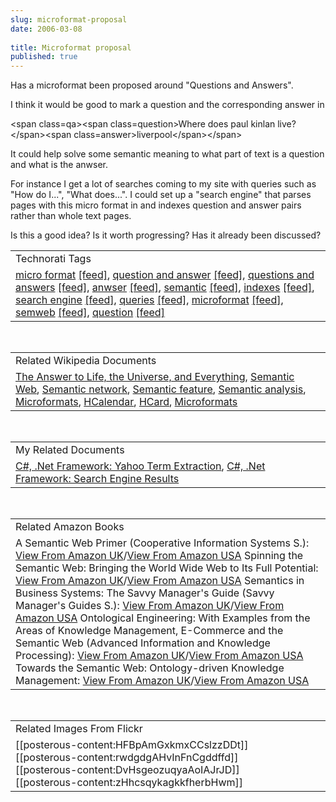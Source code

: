 ```yaml
---
slug: microformat-proposal
date: 2006-03-08
 
title: Microformat proposal
published: true
---
```

Has a microformat been proposed around "Questions and Answers".<p /> I think it would be good to mark a question and the corresponding answer in<p /> &lt;span class=qa&gt;&lt;span class=question&gt;Where does paul kinlan live?&lt;/span&gt;&lt;span class=answer&gt;liverpool&lt;/span&gt;&lt;/span&gt;<p /> It could help solve some semantic meaning to what part of text is a question and what is the anwser.<p /> For instance I get a lot of searches coming to my site with queries such as "How do I...", "What does...".  I could set up a "search engine" that parses pages with this micro format in and indexes question and answer pairs rather than whole text pages. <p /> Is this a good idea?  Is it worth progressing?  Has it already been discussed?<p /><table class="TechnoratiHead TagHeader">
<tr><td>Technorati Tags</td></tr>
<tr class="Technorati"><td>
<a href="http://www.kinlan.co.uk/tag/micro%20format" class="Tag" rel="tag">micro format</a> <a href="http://feeds.technorati.com/feed/posts/tag/micro%20format" class="Tag">[feed]</a>, <a href="http://www.kinlan.co.uk/tag/question%20and%20answer" class="Tag" rel="tag">question and answer</a> <a href="http://feeds.technorati.com/feed/posts/tag/question%20and%20answer" class="Tag">[feed]</a>, <a href="http://www.kinlan.co.uk/tag/questions%20and%20answers" class="Tag" rel="tag">questions and answers</a> <a href="http://feeds.technorati.com/feed/posts/tag/questions%20and%20answers" class="Tag">[feed]</a>, <a href="http://www.kinlan.co.uk/tag/anwser" class="Tag" rel="tag">anwser</a> <a href="http://feeds.technorati.com/feed/posts/tag/anwser" class="Tag">[feed]</a>, <a href="http://www.kinlan.co.uk/tag/semantic" class="Tag" rel="tag">semantic</a> <a href="http://feeds.technorati.com/feed/posts/tag/semantic" class="Tag">[feed]</a>, <a href="http://www.kinlan.co.uk/tag/indexes" class="Tag" rel="tag">indexes</a> <a href="http://feeds.technorati.com/feed/posts/tag/indexes" class="Tag">[feed]</a>, <a href="http://www.kinlan.co.uk/tag/search%20engine" class="Tag" rel="tag">search engine</a> <a href="http://feeds.technorati.com/feed/posts/tag/search%20engine" class="Tag">[feed]</a>, <a href="http://www.kinlan.co.uk/tag/queries" class="Tag" rel="tag">queries</a> <a href="http://feeds.technorati.com/feed/posts/tag/queries" class="Tag">[feed]</a>, <a href="http://www.kinlan.co.uk/tag/microformat" class="Tag" rel="tag">microformat</a> <a href="http://feeds.technorati.com/feed/posts/tag/microformat" class="Tag">[feed]</a>, <a href="http://www.kinlan.co.uk/tag/semweb" class="Tag" rel="tag">semweb</a> <a href="http://feeds.technorati.com/feed/posts/tag/semweb" class="Tag">[feed]</a>, <a href="http://www.kinlan.co.uk/tag/question" class="Tag" rel="tag">question</a> <a href="http://feeds.technorati.com/feed/posts/tag/question" class="Tag">[feed]</a>
</td></tr>
</table><br /><table class="TechnoratiHead TagHeader">
<tr><td>Related Wikipedia Documents</td></tr>
<tr class="Technorati"><td>
<a href="http://en.wikipedia.org/wiki/The_Answer_to_Life,_the_Universe,_and_Everything" class="Tag" rel="tag">The Answer to Life, the Universe, and Everything</a>, <a href="http://en.wikipedia.org/wiki/Semantic_Web" class="Tag" rel="tag">Semantic Web</a>, <a href="http://en.wikipedia.org/wiki/Semantic_network" class="Tag" rel="tag">Semantic network</a>, <a href="http://en.wikipedia.org/wiki/Semantic_feature" class="Tag" rel="tag">Semantic feature</a>, <a href="http://en.wikipedia.org/wiki/Semantic_analysis" class="Tag" rel="tag">Semantic analysis</a>, <a href="http://en.wikipedia.org/wiki/Microformats" class="Tag" rel="tag">Microformats</a>, <a href="http://en.wikipedia.org/wiki/HCalendar" class="Tag" rel="tag">HCalendar</a>, <a href="http://en.wikipedia.org/wiki/HCard" class="Tag" rel="tag">HCard</a>, <a href="http://en.wikipedia.org/wiki/Microformat" class="Tag" rel="tag">Microformats</a>
</td></tr>
</table><br /><table class="TechnoratiHead TagHeader">
<tr><td>My Related Documents</td></tr>
<tr class="Technorati"><td>
<a href="http://www.kinlan.co.uk/2005/11/yahoo-term-extraction.html" class="Tag" rel="tag">C#, .Net Framework: Yahoo Term Extraction</a>, <a href="http://www.kinlan.co.uk/2005/11/search-engine-results.html" class="Tag" rel="tag">C#, .Net Framework: Search Engine Results</a>
</td></tr>
</table><br /><table class="TechnoratiHead TagHeader">
<tr><td>Related Amazon Books</td></tr>
<tr class="Technorati"><td>A Semantic Web Primer (Cooperative Information Systems S.): <a href="http://www.amazon.co.uk/exec/obidos/redirect?tag=cnetfra-21&amp;link_code=xm2&amp;camp=2025&amp;creative=165953&amp;path=http://www.amazon.co.uk/gp/redirect.html%253fASIN=0262012103%2526tag=cnetfra-21%2526lcode=xm2%2526cID=2025%2526ccmID=165953%2526location=/o/ASIN/0262012103%25253FSubscriptionId=0CM2PVF6VAHJQKW5G782" class="Tag" rel="tag">View From Amazon UK</a>/<a href="http://www.amazon.com/exec/obidos/redirect?tag=cnetfra-20&amp;link_code=xm2&amp;camp=2025&amp;creative=165953&amp;path=http://www.amazon.com/gp/redirect.html%253fASIN=0262012103%2526tag=cnetfra-20%2526lcode=xm2%2526cID=2025%2526ccmID=165953%2526location=/o/ASIN/0262012103%25253FSubscriptionId=0CM2PVF6VAHJQKW5G782" class="Tag" rel="tag">View From Amazon USA</a> Spinning the Semantic Web: Bringing the World Wide Web to Its Full Potential: <a href="http://www.amazon.co.uk/exec/obidos/redirect?tag=cnetfra-21&amp;link_code=xm2&amp;camp=2025&amp;creative=165953&amp;path=http://www.amazon.co.uk/gp/redirect.html%253fASIN=026256212X%2526tag=cnetfra-21%2526lcode=xm2%2526cID=2025%2526ccmID=165953%2526location=/o/ASIN/026256212X%25253FSubscriptionId=0CM2PVF6VAHJQKW5G782" class="Tag" rel="tag">View From Amazon UK</a>/<a href="http://www.amazon.com/exec/obidos/redirect?tag=cnetfra-20&amp;link_code=xm2&amp;camp=2025&amp;creative=165953&amp;path=http://www.amazon.com/gp/redirect.html%253fASIN=026256212X%2526tag=cnetfra-20%2526lcode=xm2%2526cID=2025%2526ccmID=165953%2526location=/o/ASIN/026256212X%25253FSubscriptionId=0CM2PVF6VAHJQKW5G782" class="Tag" rel="tag">View From Amazon USA</a> Semantics in Business Systems: The Savvy Manager's Guide (Savvy Manager's Guides S.): <a href="http://www.amazon.co.uk/exec/obidos/redirect?tag=cnetfra-21&amp;link_code=xm2&amp;camp=2025&amp;creative=165953&amp;path=http://www.amazon.co.uk/gp/redirect.html%253fASIN=1558609172%2526tag=cnetfra-21%2526lcode=xm2%2526cID=2025%2526ccmID=165953%2526location=/o/ASIN/1558609172%25253FSubscriptionId=0CM2PVF6VAHJQKW5G782" class="Tag" rel="tag">View From Amazon UK</a>/<a href="http://www.amazon.com/exec/obidos/redirect?tag=cnetfra-20&amp;link_code=xm2&amp;camp=2025&amp;creative=165953&amp;path=http://www.amazon.com/gp/redirect.html%253fASIN=1558609172%2526tag=cnetfra-20%2526lcode=xm2%2526cID=2025%2526ccmID=165953%2526location=/o/ASIN/1558609172%25253FSubscriptionId=0CM2PVF6VAHJQKW5G782" class="Tag" rel="tag">View From Amazon USA</a> Ontological Engineering: With Examples from the Areas of Knowledge Management, E-Commerce and the Semantic Web (Advanced Information and Knowledge Processing): <a href="http://www.amazon.co.uk/exec/obidos/redirect?tag=cnetfra-21&amp;link_code=xm2&amp;camp=2025&amp;creative=165953&amp;path=http://www.amazon.co.uk/gp/redirect.html%253fASIN=1852335513%2526tag=cnetfra-21%2526lcode=xm2%2526cID=2025%2526ccmID=165953%2526location=/o/ASIN/1852335513%25253FSubscriptionId=0CM2PVF6VAHJQKW5G782" class="Tag" rel="tag">View From Amazon UK</a>/<a href="http://www.amazon.com/exec/obidos/redirect?tag=cnetfra-20&amp;link_code=xm2&amp;camp=2025&amp;creative=165953&amp;path=http://www.amazon.com/gp/redirect.html%253fASIN=1852335513%2526tag=cnetfra-20%2526lcode=xm2%2526cID=2025%2526ccmID=165953%2526location=/o/ASIN/1852335513%25253FSubscriptionId=0CM2PVF6VAHJQKW5G782" class="Tag" rel="tag">View From Amazon USA</a> Towards the Semantic Web: Ontology-driven Knowledge Management: <a href="http://www.amazon.co.uk/exec/obidos/redirect?tag=cnetfra-21&amp;link_code=xm2&amp;camp=2025&amp;creative=165953&amp;path=http://www.amazon.co.uk/gp/redirect.html%253fASIN=0470848677%2526tag=cnetfra-21%2526lcode=xm2%2526cID=2025%2526ccmID=165953%2526location=/o/ASIN/0470848677%25253FSubscriptionId=0CM2PVF6VAHJQKW5G782" class="Tag" rel="tag">View From Amazon UK</a>/<a href="http://www.amazon.com/exec/obidos/redirect?tag=cnetfra-20&amp;link_code=xm2&amp;camp=2025&amp;creative=165953&amp;path=http://www.amazon.com/gp/redirect.html%253fASIN=0470848677%2526tag=cnetfra-20%2526lcode=xm2%2526cID=2025%2526ccmID=165953%2526location=/o/ASIN/0470848677%25253FSubscriptionId=0CM2PVF6VAHJQKW5G782" class="Tag" rel="tag">View From Amazon USA</a>
</td></tr>
</table><br /><table class="TechnoratiHead TagHeader">
<tr><td>Related Images From Flickr</td></tr>
<tr class="Technorati"><td>
<span style="float: left;">[[posterous-content:HFBpAmGxkmxCCslzzDDt]]</span><span style="float: left;">[[posterous-content:rwdgdgAHvInFnCgddffd]]</span><span style="float: left;">[[posterous-content:DvHsgeozuqyaAoIAJrJD]]</span><span style="float: left;">[[posterous-content:zHhcsqykagkkfherbHwm]]</span>
</td></tr>
</table><div class="blogger-post-footer"><img class="posterous_download_image" src="https://blogger.googleusercontent.com/tracker/8109338-114182649428779367?l=www.kinlan.co.uk%2Findex.html" height="1" alt="" width="1" /></div>

